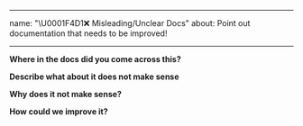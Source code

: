 <!--
 * @Author: BDFD
 * @Date: 2022-02-23 11:12:18
 * @LastEditTime: 2022-02-23 11:12:52
 * @LastEditors: BDFD
 * @Description:
 * @FilePath: \3.1-PyPI_Template\.github\ISSUE_TEMPLATE\----misleading-unclear-docs.md
-->

---

name: "\U0001F4D1❌ Misleading/Unclear Docs"
about: Point out documentation that needs to be improved!

---

**Where in the docs did you come across this?**

**Describe what about it does not make sense**

**Why does it not make sense?**

**How could we improve it?**
